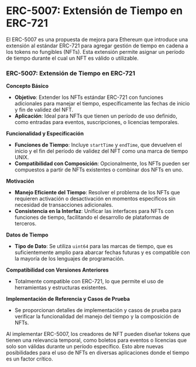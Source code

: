 # ERC-5007: Extensión de Tiempo en ERC-721

El ERC-5007 es una propuesta de mejora para Ethereum que introduce una extensión al estándar ERC-721 para agregar gestión de tiempo en cadena a los tokens no fungibles (NFTs). Esta extensión permite asignar un período de tiempo durante el cual un NFT es válido o utilizable.

### ERC-5007: Extensión de Tiempo en ERC-721

**Concepto Básico**

* **Objetivo**: Extender los NFTs estándar ERC-721 con funciones adicionales para manejar el tiempo, específicamente las fechas de inicio y fin de validez del NFT.
* **Aplicación**: Ideal para NFTs que tienen un período de uso definido, como entradas para eventos, suscripciones, o licencias temporales.

**Funcionalidad y Especificación**

* **Funciones de Tiempo**: Incluye `startTime` y `endTime`, que devuelven el inicio y el fin del período de validez del NFT como una marca de tiempo UNIX.
* **Compatibilidad con Composición**: Opcionalmente, los NFTs pueden ser compuestos a partir de NFTs existentes o combinar dos NFTs en uno.

**Motivación**

* **Manejo Eficiente del Tiempo**: Resolver el problema de los NFTs que requieren activación o desactivación en momentos específicos sin necesidad de transacciones adicionales.
* **Consistencia en la Interfaz**: Unificar las interfaces para NFTs con funciones de tiempo, facilitando el desarrollo de plataformas de terceros.

**Datos de Tiempo**

* **Tipo de Dato**: Se utiliza `uint64` para las marcas de tiempo, que es suficientemente amplio para abarcar fechas futuras y es compatible con la mayoría de los lenguajes de programación.

**Compatibilidad con Versiones Anteriores**

* Totalmente compatible con ERC-721, lo que permite el uso de herramientas y estructuras existentes.

**Implementación de Referencia y Casos de Prueba**

* Se proporcionan detalles de implementación y casos de prueba para verificar la funcionalidad del manejo del tiempo y la composición de NFTs.



Al implementar ERC-5007, los creadores de NFT pueden diseñar tokens que tienen una relevancia temporal, como boletos para eventos o licencias que solo son válidas durante un período específico. Esto abre nuevas posibilidades para el uso de NFTs en diversas aplicaciones donde el tiempo es un factor crítico.
